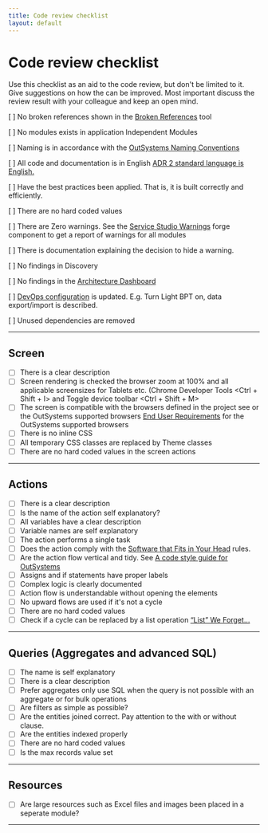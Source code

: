 ```yaml
---
title: Code review checklist
layout: default
---
```


# Code review checklist

Use this checklist as an aid to the code review, but don't be limited to it. Give suggestions on how the can be improved. Most important discuss the review result with your colleague and keep an open mind.

[ ] No broken references shown in the [Broken References](https://www.outsystems.com/forge/component-overview/10062/broken-references) tool

[ ] No modules exists in application Independent Modules

[ ] Naming is in accordance with the [OutSystems Naming Conventions](OutSystemsNamingConventions.md)

[ ] All code and documentation is in English [ADR 2 standard language is English.](ADR-002-standard-language-is-English.md)

[ ] Have the best practices been applied. That is, it is built correctly and efficiently.

[ ] There are no hard coded values

[ ] There are Zero warnings. See the [Service Studio Warnings](https://www.outsystems.com/forge/component-overview/16101/service-studio-warnings) forge component to get a report of warnings for all modules

[ ] There is documentation explaining the decision to hide a warning.

[ ] No findings in Discovery

[ ] No findings in the [Architecture Dashboard](https://architecture.outsystems.com/)

[ ] [DevOps configuration](TBD) is updated. E.g. Turn Light BPT on, data export/import is described.

[ ] Unused dependencies are removed

---

## Screen

* [ ] There is a clear description
* [ ] Screen rendering is checked the browser zoom at 100% and all applicable screensizes for Tablets etc. (Chrome Developer Tools \<Ctrl + Shift + I\> and Toggle device toolbar \<Ctrl + Shift + M\>
* [ ] The screen is compatible with the browsers defined in the project see or the OutSystems supported browsers [End User Requirements](https://success.outsystems.com/Documentation/11/Setting_Up_OutSystems/OutSystems_system_requirements#End_User_Requirements) for the OutSystems supported browsers
* [ ] There is no inline CSS
* [ ] All temporary CSS classes are replaced by Theme classes
* [ ] There are no hard coded values in the screen actions

---

## Actions

* [ ] There is a clear description
* [ ] Is the name of the action self explanatory?
* [ ] All variables have a clear description
* [ ] Variable names are self explanatory
* [ ] The action performs a single task
* [ ] Does the action comply with the [Software that Fits in Your Head](https://youtu.be/4Y0tOi7QWqM) rules.
* [ ] Are the action flow vertical and tidy. See [A code style guide for OutSystems](https://leonardo-monteiro-fernandes.medium.com/a-code-style-guide-for-outsystems-97a923084159)
* [ ] Assigns and if statements have proper labels
* [ ] Complex logic is clearly documented
* [ ] Action flow is understandable without opening the elements
* [ ] No upward flows are used if it's not a cycle
* [ ] There are no hard coded values
* [ ] Check if a cycle can be replaced by a list operation [“List” We Forget…](https://medium.com/productleague/list-we-forget-387fbd5173d4)

---

## Queries (Aggregates and advanced SQL)

* [ ] The name is self explanatory
* [ ] There is a clear description
* [ ] Prefer aggregates only use SQL when the query is not possible with an aggregate or for bulk operations
* [ ] Are filters as simple as possible?
* [ ] Are the entities joined correct. Pay attention to the with or without clause.
* [ ] Are the entities indexed properly
* [ ] There are no hard coded values
* [ ] Is the max records value set

---

## Resources

* [ ] Are large resources such as Excel files and images been placed in a seperate module?

---
